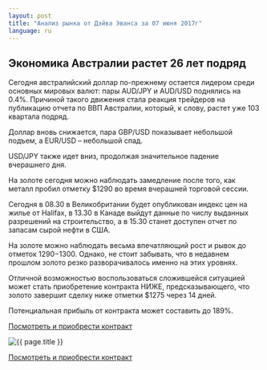 ```yaml
---
layout: post
title: "Анализ рынка от Дэйва Эванса за 07 июня 2017г"
language: ru
---
```

## Экономика Австралии растет 26 лет подряд

Сегодня австралийский доллар по-прежнему остается лидером среди основных мировых валют: пары AUD/JPY и AUD/USD поднялись на 0.4%. Причиной такого движения стала реакция трейдеров на публикацию отчета по ВВП Австралии, который, к слову, растет уже 103 квартала подряд.

Доллар вновь снижается, пара GBP/USD показывает небольшой подъем, а EUR/USD – небольшой спад.

USD/JPY также идет вниз, продолжая значительное падение вчерашнего дня.

На золоте сегодня можно наблюдать замедление после того, как металл пробил отметку $1290 во время вчерашней торговой сессии.
 
 
Сегодня в 08.30 в Великобритании будет опубликован индекс цен на жилье от Halifax, в 13.30 в Канаде выйдут данные по числу выданных разрешений на строительство, а в 15.30 станет доступен отчет по запасам сырой нефти в США.
 
 
На золоте можно наблюдать весьма впечатляющий рост и рывок до отметок $1290-$1300. Однако, не стоит забывать, что в недавнем прошлом золото резко разворачивалось именно на этих уровнях.

Отличной возможностью воспользоваться сложившейся ситуацией может стать приобретение контракта НИЖЕ, предсказывающего, что золото завершит сделку ниже отметки $1275 через 14 дней. 

Потенциальная прибыль от контракта может составить до 189%.

<a href="http://record.binary.com/_bivVDfg8lHux76XffYA0JmNd7ZgqdRLk/1/?market=metals&duration_amount=14&duration_units=d&amount=10&amount_type=payout&expiry_type=duration&underlying=frxXAUUSD&formname=higherlower&barrier=1275&s=1&t=_oAPMt5NUrfyS1CU-hvLVp0co5lt24DG" target="_blank">Посмотреть и приобрести контракт</a>

<img src="{{ site.url }}/images/ru-07-jun-17.png" alt="{{ page.title }}"  title="{{ page.title }}">

<a href="%LINK%%?https://www.binary.com/d/trade.cgi?market=metals&duration_amount=14&duration_units=d&amount=10&amount_type=payout&expiry_type=duration&underlying=frxXAUUSD&formname=higherlower&barrier=1275&s=1&t=_oAPMt5NUrfyS1CU-hvLVp0co5lt24DG" target="_blank">Посмотреть и приобрести контракт</a>